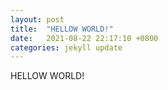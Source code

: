 ```yaml
---
layout: post
title:  "HELLOW WORLD!"
date:   2021-08-22 22:17:10 +0800
categories: jekyll update
---
```

HELLOW WORLD!
